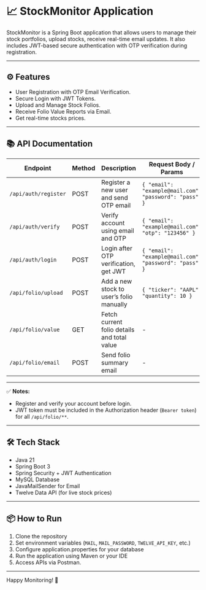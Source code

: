 
# 📈 StockMonitor Application

StockMonitor is a Spring Boot application that allows users to manage their stock portfolios, upload stocks, receive real-time email updates.
It also includes JWT-based secure authentication with OTP verification during registration.

---

## ⚙️ Features

- User Registration with OTP Email Verification.
- Secure Login with JWT Tokens.
- Upload and Manage Stock Folios.
- Receive Folio Value Reports via Email.
- Get real-time stocks prices.

---

## 📚 API Documentation

| Endpoint             | Method | Description                               | Request Body / Params                           | Response              |
|----------------------|--------|-------------------------------------------|-------------------------------------------------|-----------------------|
| `/api/auth/register` | POST   | Register a new user and send OTP email     | `{ "email": "example@mail.com", "password": "pass" }` | `"OTP sent to email"` |
| `/api/auth/verify`   | POST   | Verify account using email and OTP         | `{ "email": "example@mail.com", "otp": "123456" }` | `"Account verified"` |
| `/api/auth/login`    | POST   | Login after OTP verification, get JWT      | `{ "email": "example@mail.com", "password": "pass" }` | `"jwt-token-string"`  |
| `/api/folio/upload`  | POST   | Add a new stock to user’s folio manually    | `{ "ticker": "AAPL", "quantity": 10 }` | `"Stock added successfully"` |
| `/api/folio/value`   | GET    | Fetch current folio details and total value | - | Folio details |
| `/api/folio/email`   | POST   | Send folio summary email                   | - | `"Folio emailed to your email"` |

---

✅ **Notes:**
- Register and verify your account before login.
- JWT token must be included in the Authorization header (`Bearer token`) for all `/api/folio/**`.

---

## 🛠️ Tech Stack

- Java 21
- Spring Boot 3
- Spring Security + JWT Authentication
- MySQL Database
- JavaMailSender for Email
- Twelve Data API (for live stock prices)

---

## 📦 How to Run

1. Clone the repository
2. Set environment variables (`MAIL`, `MAIL_PASSWORD`, `TWELVE_API_KEY`, etc.)
3. Configure application.properties for your database
4. Run the application using Maven or your IDE
5. Access APIs via Postman.

---

Happy Monitoring! 🚀
